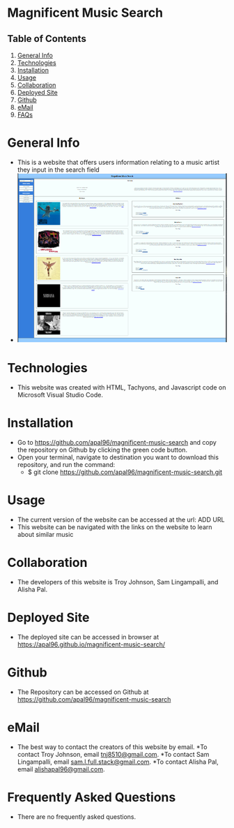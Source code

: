 # Magnificent Music Search


## Table of Contents
1. [General Info](#general-info)
2. [Technologies](#technologies)
3. [Installation](#installation)
4. [Usage](#usage)
5. [Collaboration](#collaboration)
6. [Deployed Site](#deployed-site)
7. [Github](#github)
8. [eMail](#email)
9. [FAQs](#faqs)

# General Info
* This is a website that offers users information relating to a music artist they input in the search field
* ![Snapshot of Live Website](./assets/img/MMSCapture.PNG)

# Technologies
* This website was created with HTML, Tachyons, and Javascript code on Microsoft Visual Studio Code.

# Installation
* Go to https://github.com/apal96/magnificent-music-search and copy the repository on Github by clicking the green code button.
* Open your terminal, navigate to destination you want to download this repository, and run the command:
    * $ git clone https://github.com/apal96/magnificent-music-search.git

# Usage
* The current version of the website can be accessed at the url: ADD URL
* This website can be navigated with the links on the website to learn about similar music

# Collaboration
* The developers of this website is Troy Johnson, Sam Lingampalli, and Alisha Pal.

# Deployed Site
* The deployed site can be accessed in browser at https://apal96.github.io/magnificent-music-search/

# Github
* The Repository can be accessed on Github at https://github.com/apal96/magnificent-music-search

# eMail
* The best way to contact the creators of this website by email. 
*To contact Troy Johnson, email tnj8510@gmail.com.
*To contact Sam Lingampalli, email sam.l.full.stack@gmail.com.
*To contact Alisha Pal, email alishapal96@gmail.com.

# Frequently Asked Questions
* There are no frequently asked questions.
